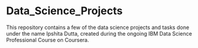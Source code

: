 # Data_Science_Projects
This repository contains a few of the data science projects and tasks done under the name Ipshita Dutta, created during the ongoing IBM Data Science Professional Course on Coursera.
